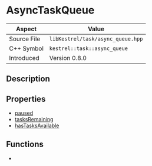 # AsyncTaskQueue
| Aspect | Value |
| --- | --- |
| Source File | `libKestrel/task/async_queue.hpp` |
| C++ Symbol | `kestrel::task::async_queue` |
| Introduced | Version 0.8.0 |
## Description
## Properties

 - [paused](paused.md)
 - [tasksRemaining](tasksRemaining.md)
 - [hasTasksAvailable](hasTasksAvailable.md)

## Functions

 - [](enqueueTask.md)

